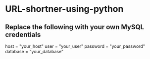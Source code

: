 # URL-shortner-using-python

## Replace the following with your own MySQL credentials
host = "your_host"
user = "your_user"
password = "your_password"
database = "your_database"
